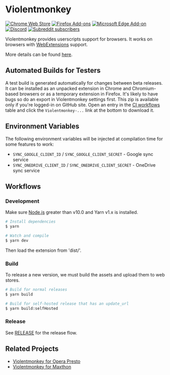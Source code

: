 # Violentmonkey

[![Chrome Web Store](https://img.shields.io/chrome-web-store/v/jinjaccalgkegednnccohejagnlnfdag.svg)](https://chrome.google.com/webstore/detail/violentmonkey/jinjaccalgkegednnccohejagnlnfdag)
[![Firefox Add-ons](https://img.shields.io/amo/v/violentmonkey.svg)](https://addons.mozilla.org/firefox/addon/violentmonkey)
[![Microsoft Edge Add-on](https://img.shields.io/badge/dynamic/json?label=microsoft%20edge%20add-on&query=%24.version&url=https%3A%2F%2Fmicrosoftedge.microsoft.com%2Faddons%2Fgetproductdetailsbycrxid%2Feeagobfjdenkkddmbclomhiblgggliao)](https://microsoftedge.microsoft.com/addons/detail/eeagobfjdenkkddmbclomhiblgggliao)
[![Discord](https://img.shields.io/discord/995346102003965952?label=discord)](https://discord.gg/XHtUNSm6Xc)
[![Subreddit subscribers](https://img.shields.io/reddit/subreddit-subscribers/ViolentMonkey)](https://www.reddit.com/r/ViolentMonkey/)

Violentmonkey provides userscripts support for browsers.
It works on browsers with [WebExtensions](https://developer.mozilla.org/en-US/Add-ons/WebExtensions) support.

More details can be found [here](https://violentmonkey.github.io/).

## Automated Builds for Testers

A test build is generated automatically for changes between beta releases. It can be installed as an unpacked extension in Chrome and Chromium-based browsers or as a temporary extension in Firefox. It's likely to have bugs so do an export in Violentmonkey settings first. This zip is available only if you're logged-in on GitHub site. Open an entry in the [CI workflows](https://github.com/violentmonkey/violentmonkey/actions/workflows/ci.yml) table and click the `Violentmonkey-...` link at the bottom to download it.

## Environment Variables

The following environment variables will be injected at compilation time for some features to work:

- `SYNC_GOOGLE_CLIENT_ID` / `SYNC_GOOGLE_CLIENT_SECRET` - Google sync service
- `SYNC_ONEDRIVE_CLIENT_ID` / `SYNC_ONEDRIVE_CLIENT_SECRET` - OneDrive sync service

## Workflows

### Development

Make sure [Node.js](https://nodejs.org/) greater than v10.0 and Yarn v1.x is installed.

``` sh
# Install dependencies
$ yarn

# Watch and compile
$ yarn dev
```

Then load the extension from 'dist/'.

### Build

To release a new version, we must build the assets and upload them to web stores.

``` sh
# Build for normal releases
$ yarn build

# Build for self-hosted release that has an update_url
$ yarn build:selfHosted
```

### Release

See [RELEASE](RELEASE.md) for the release flow.

## Related Projects

- [Violentmonkey for Opera Presto](https://github.com/violentmonkey/violentmonkey-oex)
- [Violentmonkey for Maxthon](https://github.com/violentmonkey/violentmonkey-mx)
